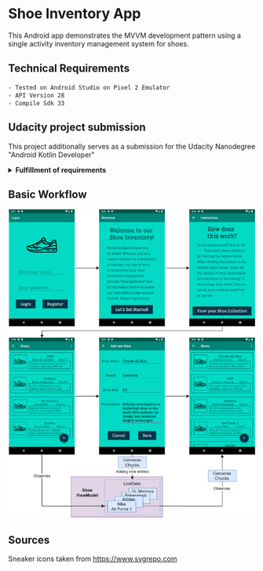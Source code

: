 # Shoe Inventory App

This Android app demonstrates the MVVM development pattern using a single activity inventory management system for shoes.

## Technical Requirements
```
- Tested on Android Studio on Pixel 2 Emulator
- API Version 28
- Compile Sdk 33
```
## Udacity project submission
This project additionally serves as a submission for the Udacity Nanodegree "Android Kotlin Developer"
<details xmlns="http://www.w3.org/1999/html">
  
<summary><b>Fulfillment of requirements</b></summary>

<h3>Code Quality</h3>
<blockquote>
<li> <cite>"Correctly use ViewModel and LiveData lifecycle classes in an Android app"</cite> </li>
<li> <cite>"Correctly implement Single Activity architecture." </li>
<li> <cite>"Write error-free codee."</cite> </li>
</blockquote>

<h3>Layouts</h3>
<blockquote>
<li> <cite>"Create layouts using the correct ViewGroups and Views in an Android app."</cite> </li>
<li> <cite>"Apply Databinding in Layouts to show the correct data to users in multiple layouts." </li>
<li> <cite>"Correctly use the and elements within the layout."</cite> </li>
<li> <cite>"Create a multi-screened Android Application using Android widgets."</cite> </li>
<li> <cite>"List screen uses ScrollView and LinearLayout for showing a list of items and one Floating Action button for going to the detail screen. Creates a layout for the item."</cite> </li>
<li> <cite>"Create a detail screen that shows two columns of labels and edit views to enter in a new item."</cite> </li>
<li>
</blockquote>

<h3>Navigation</h3>
<blockquote>
<li> <cite>"Create a navigation file that correctly takes a user from one page to the next in an Android app"</cite> </li>
<li> <cite>"Use Databinding for click listeners on a navigation screen in an Android app." </li>
<li> <cite>"Create a Logout menu to return to the Login screen."</cite> </li>
</blockquote>


</details>

## Basic Workflow

![workflow](.documentation/workflow.png)



## Sources
Sneaker icons taken from https://www.svgrepo.com
